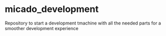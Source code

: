 # micado_development
Repository to start a development tmachine with all the needed parts for a smoother development experience
